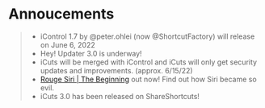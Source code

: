 # Annoucements

> - iControl 1.7 by @peter.ohlei (now @ShortcutFactory) will release on June 6, 2022
> - Hey! Updater 3.0 is underway!
> - iCuts will be merged with iControl and iCuts will only get security updates and improvements. (approx. 6/15/22)
> - [Rouge Siri | The Beginning](https://routinehub.co/download/33427/) out now! Find out how Siri became so evil.
> - iCuts 3.0 has been released on ShareShortcuts!
